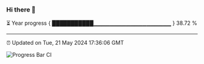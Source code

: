 ### Hi there 👋

⏳ Year progress { ███████████▁▁▁▁▁▁▁▁▁▁▁▁▁▁▁▁▁▁▁ } 38.72 %

---

⏰ Updated on Tue, 21 May 2024 17:36:06 GMT

![Progress Bar CI](https://github.com/IshwaranRudhara/GIT-ACTION/workflows/Progress%20Bar%20CI/badge.svg)
